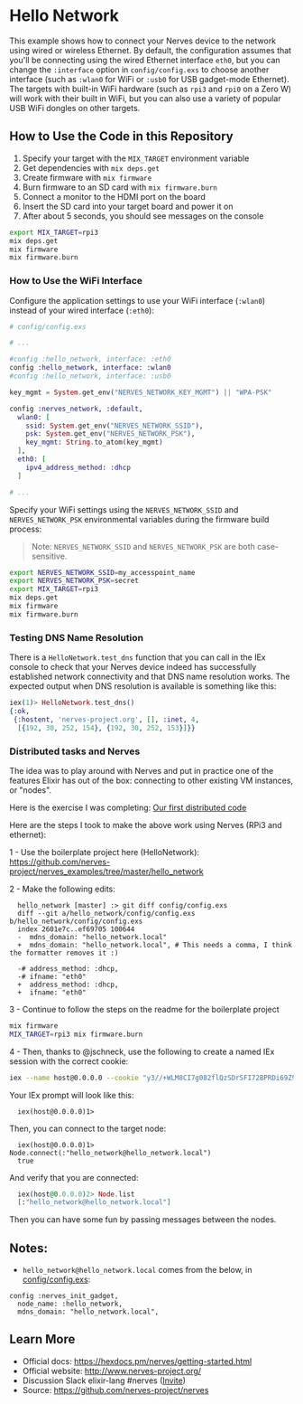 # Hello Network

This example shows how to connect your Nerves device to the network using wired
or wireless Ethernet. By default, the configuration assumes that you'll be
connecting using the wired Ethernet interface `eth0`, but you can change the
`:interface` option in `config/config.exs` to choose another interface (such as
`:wlan0` for WiFi or `:usb0` for USB gadget-mode Ethernet). The targets with
built-in WiFi hardware (such as `rpi3` and `rpi0` on a Zero W) will work with
their built in WiFi, but you can also use a variety of popular USB WiFi dongles
on other targets.

## How to Use the Code in this Repository

1. Specify your target with the `MIX_TARGET` environment variable
2. Get dependencies with `mix deps.get`
3. Create firmware with `mix firmware`
4. Burn firmware to an SD card with `mix firmware.burn`
5. Connect a monitor to the HDMI port on the board
6. Insert the SD card into your target board and power it on
7. After about 5 seconds, you should see messages on the console

``` bash
export MIX_TARGET=rpi3
mix deps.get
mix firmware
mix firmware.burn
```

### How to Use the WiFi Interface

Configure the application settings to use your WiFi interface (`:wlan0`) instead
of your wired interface (`:eth0`):

```elixir
# config/config.exs

# ...

#config :hello_network, interface: :eth0
config :hello_network, interface: :wlan0
#config :hello_network, interface: :usb0

key_mgmt = System.get_env("NERVES_NETWORK_KEY_MGMT") || "WPA-PSK"

config :nerves_network, :default,
  wlan0: [
    ssid: System.get_env("NERVES_NETWORK_SSID"),
    psk: System.get_env("NERVES_NETWORK_PSK"),
    key_mgmt: String.to_atom(key_mgmt)
  ],
  eth0: [
    ipv4_address_method: :dhcp
  ]

# ...
```

Specify your WiFi settings using the `NERVES_NETWORK_SSID` and
`NERVES_NETWORK_PSK` environmental variables during the firmware build process:

> Note: `NERVES_NETWORK_SSID` and `NERVES_NETWORK_PSK` are both case-sensitive.

``` bash
export NERVES_NETWORK_SSID=my_accesspoint_name
export NERVES_NETWORK_PSK=secret
export MIX_TARGET=rpi3
mix deps.get
mix firmware
mix firmware.burn
```

### Testing DNS Name Resolution

There is a `HelloNetwork.test_dns` function that you can call in the IEx
console to check that your Nerves device indeed has successfully established
network connectivity and that DNS name resolution works. The expected output
when DNS resolution is available is something like this:

``` elixir
iex(1)> HelloNetwork.test_dns()
{:ok,
 {:hostent, 'nerves-project.org', [], :inet, 4,
  [{192, 30, 252, 154}, {192, 30, 252, 153}]}}
```

### Distributed tasks and Nerves

The idea was to play around with Nerves and put in practice one of the features
Elixir has out of the box: connecting to other existing VM instances, or "nodes".

Here is the exercise I was completing:
[Our first distributed code](https://elixir-lang.org/getting-started/mix-otp/distributed-tasks-and-configuration.html#our-first-distributed-code)

Here are the steps I took to make the above work using Nerves (RPi3 and ethernet):

1 - Use the boilerplate project here (HelloNetwork):
  https://github.com/nerves-project/nerves_examples/tree/master/hello_network

2 - Make the following edits:

```
  hello_network [master] :> git diff config/config.exs
  diff --git a/hello_network/config/config.exs b/hello_network/config/config.exs
  index 2601e7c..ef69705 100644
  -  mdns_domain: "hello_network.local"
  +  mdns_domain: "hello_network.local", # This needs a comma, I think the formatter removes it :)

  -# address_method: :dhcp,
  -# ifname: "eth0"
  +  address_method: :dhcp,
  +  ifname: "eth0"
```

3 - Continue to follow the steps on the readme for the boilerplate project

``` bash
mix firmware
MIX_TARGET=rpi3 mix firmware.burn
```

4 - Then, thanks to @jschneck, use the following to create a named IEx session with the correct cookie:

``` bash
iex --name host@0.0.0.0 --cookie "y3//+WLM8CI7g082flQzSDrSFI72BPRDi69Z9rYthm0DtiiYHj7ioY46ibAQJ9+i"`
```

Your IEx prompt will look like this:
```
  iex(host@0.0.0.0)1>
```

Then, you can connect to the target node:

```
  iex(host@0.0.0.0)1> Node.connect(:"hello_network@hello_network.local")
  true
```

And verify that you are connected:

``` elixir
  iex(host@0.0.0.0)2> Node.list
  [:"hello_network@hello_network.local"]
```

Then you can have some fun by passing messages between the nodes.

## Notes:

- `hello_network@hello_network.local` comes from the below, in
  [config/config.exs](https://github.com/nerves-project/nerves_examples/blob/master/hello_network/config/config.exs#L49-L52):

```
config :nerves_init_gadget,
  node_name: :hello_network,
  mdns_domain: "hello_network.local",
```

## Learn More

  * Official docs: https://hexdocs.pm/nerves/getting-started.html
  * Official website: http://www.nerves-project.org/
  * Discussion Slack elixir-lang #nerves ([Invite](https://elixir-slackin.herokuapp.com/))
  * Source: https://github.com/nerves-project/nerves
